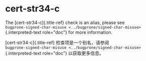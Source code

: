 # cert-str34-c

The [cert-str34-c]{.title-ref} check is an alias, please see  
`bugprone-signed-char-misuse <../bugprone/signed-char-misuse>`{.interpreted-text role="doc"} for more information.

[cert-str34-c]{.title-ref} 检查项是一个别名，请参阅  
`bugprone-signed-char-misuse <../bugprone/signed-char-misuse>`{.interpreted-text role="doc"} 以获取更多信息。
